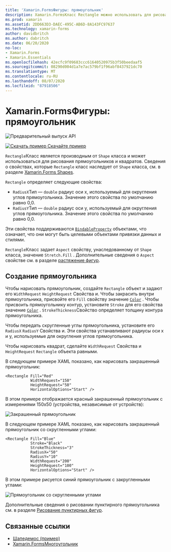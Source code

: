 ```yaml
---
title: 'Xamarin.FormsФигуры: прямоугольник'
description: Xamarin.FormsКласс Rectangle можно использовать для рисования прямоугольников.
ms.prod: xamarin
ms.assetid: 2DD663D3-DAEC-495C-AB6D-8A143FC97637
ms.technology: xamarin-forms
author: davidbritch
ms.author: dabritch
ms.date: 06/20/2020
no-loc:
- Xamarin.Forms
- Xamarin.Essentials
ms.openlocfilehash: 42ecfc9f09683ccc61640520975b3f50beedaaf5
ms.sourcegitcommit: 08290d004d1a7e7ac579bf1f96abf8437921dc70
ms.translationtype: MT
ms.contentlocale: ru-RU
ms.lasthandoff: 08/07/2020
ms.locfileid: "87918506"
---
```

# <a name="no-locxamarinforms-shapes-rectangle"></a>Xamarin.FormsФигуры: прямоугольник

![Предварительный выпуск API](~/media/shared/preview.png)

[![Скачать пример](~/media/shared/download.png) Скачайте пример](https://docs.microsoft.com/samples/xamarin/xamarin-forms-samples/userinterface-shapesdemos/)

`Rectangle`Класс является производным от `Shape` класса и может использоваться для рисования прямоугольников и квадратов. Сведения о свойствах, которые `Rectangle` класс наследует от `Shape` класса, см. в разделе [ Xamarin.Forms Shapes](index.md).

`Rectangle` определяет следующие свойства:

- `RadiusX`Тип — `double` радиус оси x, используемый для округления углов прямоугольника. Значение этого свойства по умолчанию равно 0,0.
- `RadiusY`Тип — `double` радиус оси y, используемый для округления углов прямоугольника. Значение этого свойства по умолчанию равно 0,0.

Эти свойства поддерживаются [`BindableProperty`](xref:Xamarin.Forms.BindableProperty) объектами, что означает, что они могут быть целевыми объектами привязки данных и стилями.

`Rectangle`Класс задает `Aspect` свойству, унаследованному от `Shape` класса, значение `Stretch.Fill` . Дополнительные сведения о `Aspect` свойстве см. в разделе [растяжение фигур](index.md#stretch-shapes).

## <a name="create-a-rectangle"></a>Создание прямоугольника

Чтобы нарисовать прямоугольник, создайте `Rectangle` объект и задают его `WidthRequest` `HeightRequest` Свойства и. Чтобы закрасить внутри прямоугольника, присвойте его `Fill` свойству значение [`Color`](xref:Xamarin.Forms.Color) . Чтобы присвоить прямоугольнику контур, установите `Stroke` для его свойства значение [`Color`](xref:Xamarin.Forms.Color) . `StrokeThickness`Свойство определяет толщину контура прямоугольника.

Чтобы передать скругленные углы прямоугольника, установите его `RadiusX` `RadiusY` Свойства и. Эти свойства устанавливают радиусы оси x и y, используемые для округления углов прямоугольника.

Чтобы нарисовать квадрат, сделайте `WidthRequest` Свойства и `HeightRequest` `Rectangle` объекта равными.

В следующем примере XAML показано, как нарисовать закрашенный прямоугольник:

```xaml
<Rectangle Fill="Red"
           WidthRequest="150"
           HeightRequest="50"
           HorizontalOptions="Start" />
```

В этом примере отображается красный закрашенный прямоугольник с измерениями 150x50 (устройства, независимые от устройств):

![Закрашенный прямоугольник](rectangle-images/filled.png "Закрашенный прямоугольник")

В следующем примере XAML показано, как нарисовать закрашенный прямоугольник со скругленными углами:

```xaml
<Rectangle Fill="Blue"
           Stroke="Black"
           StrokeThickness="3"
           RadiusX="50"
           RadiusY="10"
           WidthRequest="200"
           HeightRequest="100"
           HorizontalOptions="Start" />
```

В этом примере рисуется синий прямоугольник с закругленными углами:

![Прямоугольник со скругленными углами](rectangle-images/rounded.png "Прямоугольник со скругленными углами")

Дополнительные сведения о рисовании пунктирного прямоугольника см. в разделе [Рисование пунктирных фигур](index.md#draw-dashed-shapes).

## <a name="related-links"></a>Связанные ссылки

- [Шапедемос (пример)](https://docs.microsoft.com/samples/xamarin/xamarin-forms-samples/userinterface-shapesdemos/)
- [Xamarin.FormsМногоугольник](index.md)
